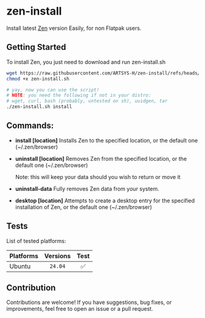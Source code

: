 # zen-install

Install latest [Zen](https://zen-browser.app) version Easily, for non Flatpak users.

## Getting Started

To install Zen, you just need to download and run zen-install.sh 

```bash
wget https://raw.githubusercontent.com/ARTSYS-H/zen-install/refs/heads/main/zen-install.sh
chmod +x zen-install.sh

# yay, now you can use the script!
# NOTE: you need the following if not in your distro:
# wget, curl, bash (probably, untested on sh), uuidgen, tar
./zen-install.sh install
```
## Commands:

- **install [location]**
  Installs Zen to the specified location, or the default one (~/.zen/browser)

- **uninstall [location]**
  Removes Zen from the specified location, or the default one (~/.zen/browser)

  Note: this will keep your data should you wish to return or move it

- **uninstall-data**
  Fully removes Zen data from your system.

- **desktop [location]**
  Attempts to create a desktop entry for the specified installation of Zen, or the default one (~/.zen/browser)

## Tests

List of tested platforms:

| Platforms | Versions |        Test        |
|-----------|:--------:|:------------------:|
| Ubuntu    | `24.04`  | :white_check_mark: |

## Contribution

Contributions are welcome! If you have suggestions, bug fixes, or improvements, feel free to open an issue or a pull request.
